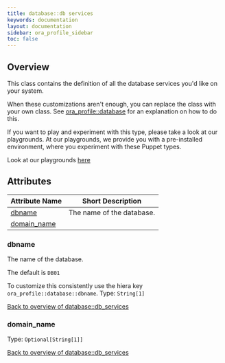 ```yaml
---
title: database::db services
keywords: documentation
layout: documentation
sidebar: ora_profile_sidebar
toc: false
---
```

## Overview

This class contains the definition of all the database services you'd like on your system.

When these customizations aren't enough, you can replace the class with your own class. See [ora_profile::database](./database.html) for an explanation on how to do this.





If you want to play and experiment with this type, please take a look at our playgrounds. At our playgrounds, 
we provide you with a pre-installed environment, where you experiment with these Puppet types.

Look at our playgrounds [here](/playgrounds#oracle)

## Attributes



Attribute Name                                    | Short Description         |
------------------------------------------------- | ------------------------- |
[dbname](#database::db_services_dbname)           | The name of the database. |
[domain_name](#database::db_services_domain_name) |                           |




### dbname<a name='database::db_services_dbname'>

The name of the database.

The default is `DB01`

To customize this consistently use the hiera key `ora_profile::database::dbname`.
Type: `String[1]`


[Back to overview of database::db_services](#attributes)

### domain_name<a name='database::db_services_domain_name'>


Type: `Optional[String[1]]`


[Back to overview of database::db_services](#attributes)
